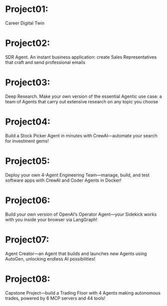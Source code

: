 # Project01:

Career Digital Twin

# Project02:

SDR Agent. An instant business application: create Sales Representatives that craft and send professional emails

# Project03:

Deep Research. Make your own version of the essential Agentic use case: a team of Agents that carry out extensive research on any topic you choose

# Project04:

Build a Stock Picker Agent in minutes with CrewAI—automate your search for investment gems!

# Project05:

Deploy your own 4-Agent Engineering Team—manage, build, and test software apps with CrewAI and Coder Agents in Docker!

# Project06:

Build your own version of OpenAI’s Operator Agent—your Sidekick works with you inside your browser via LangGraph!

# Project07:

Agent Creator—an Agent that builds and launches new Agents using AutoGen, unlocking endless AI possibilities!

# Project08:

Capstone Project—build a Trading Floor with 4 Agents making autonomous trades, powered by 6 MCP servers and 44 tools!
